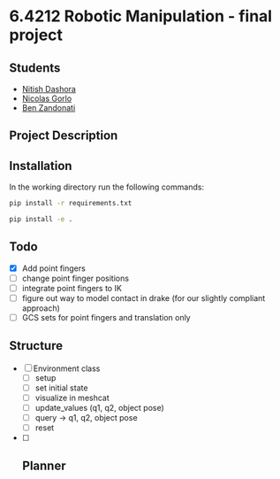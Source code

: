 # 6.4212 Robotic Manipulation - final project

## Students
- [Nitish Dashora](https://www.nitishdashora.com/)
- [Nicolas Gorlo](https://www.linkedin.com/in/nicolas-gorlo/)
- [Ben Zandonati](https://www.benzandonati.co.uk/)


## Project Description


## Installation

In the working directory run the following commands:

```bash
pip install -r requirements.txt 
```

```bash
pip install -e .
```

## Todo

- [x] Add point fingers
- [ ] change point finger positions 
- [ ] integrate point fingers to IK
- [ ] figure out way to model contact in drake (for our slightly compliant approach)
- [ ] GCS sets for point fingers and translation only

## Structure

- [ ] Environment class
    - [ ] setup
    - [ ] set initial state
    - [ ] visualize in meshcat
    - [ ] update_values (q1, q2, object pose)
    - [ ] query -> q1, q2, object pose
    - [ ] reset

- [ ] Planner
    - 